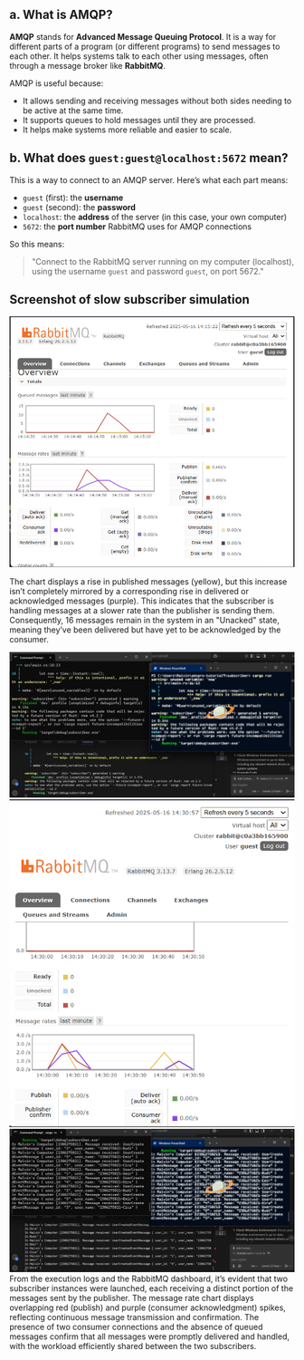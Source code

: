 ## a. What is AMQP?

**AMQP** stands for **Advanced Message Queuing Protocol**. It is a way for different parts of a program (or different programs) to send messages to each other. It helps systems talk to each other using messages, often through a message broker like **RabbitMQ**.

AMQP is useful because:

* It allows sending and receiving messages without both sides needing to be active at the same time.
* It supports queues to hold messages until they are processed.
* It helps make systems more reliable and easier to scale.

## b. What does `guest:guest@localhost:5672` mean?

This is a way to connect to an AMQP server. Here’s what each part means:

* `guest` (first): the **username**
* `guest` (second): the **password**
* `localhost`: the **address** of the server (in this case, your own computer)
* `5672`: the **port number** RabbitMQ uses for AMQP connections

So this means:

> "Connect to the RabbitMQ server running on my computer (localhost), using the username `guest` and password `guest`, on port 5672."

## Screenshot of slow subscriber simulation
![alt text](image-1.png)

The chart displays a rise in published messages (yellow), but this increase isn’t completely mirrored by a corresponding rise in delivered or acknowledged messages (purple). This indicates that the subscriber is handling messages at a slower rate than the publisher is sending them. Consequently, 16 messages remain in the system in an "Unacked" state, meaning they’ve been delivered but have yet to be acknowledged by the consumer.

![alt text](image-2.png)
![alt text](image-3.png)
![alt text](image-4.png)
From the execution logs and the RabbitMQ dashboard, it’s evident that two subscriber instances were launched, each receiving a distinct portion of the messages sent by the publisher. The message rate chart displays overlapping red (publish) and purple (consumer acknowledgment) spikes, reflecting continuous message transmission and confirmation. The presence of two consumer connections and the absence of queued messages confirm that all messages were promptly delivered and handled, with the workload efficiently shared between the two subscribers.